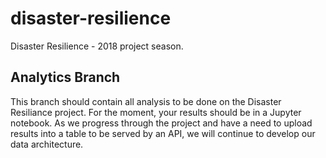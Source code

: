 # disaster-resilience
Disaster Resilience - 2018 project season. 

## Analytics Branch

This branch should contain all analysis to be done on the Disaster Resiliance project. For the
moment, your results should be in a Jupyter notebook.  As we progress
through the project and have a need to upload results into a table to be served
by an API, we will continue to develop our data architecture.
